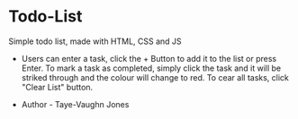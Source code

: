 # Todo-List

Simple todo list, made with HTML, CSS and JS

- Users can enter a task, click the + Button to add it to the list or press Enter. To mark a task as completed, simply click the task and it will be striked through and the colour will change to red. To cear all tasks, click "Clear List" button.

- Author - Taye-Vaughn Jones